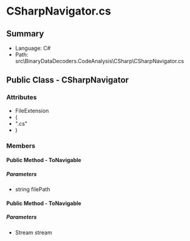 ﻿# CSharpNavigator.cs

## Summary

* Language: C#
* Path: src\BinaryDataDecoders.CodeAnalysis\CSharp\CSharpNavigator.cs

## Public Class - CSharpNavigator

### Attributes

 - FileExtension
 - (
 - ".cs"
 - )

### Members

#### Public Method - ToNavigable

#####  Parameters

 - string filePath 

#### Public Method - ToNavigable

#####  Parameters

 - Stream stream 

